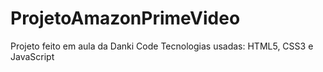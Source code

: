 # ProjetoAmazonPrimeVideo
Projeto feito em aula da Danki Code
Tecnologias usadas: HTML5, CSS3 e JavaScript
